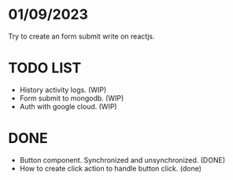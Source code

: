 # 01/09/2023
Try to create an form submit write on reactjs.

# TODO LIST
- History activity logs. (WIP)
- Form submit to mongodb. (WIP)
- Auth with google cloud. (WIP)

# DONE
- Button component. Synchronized and unsynchronized. (DONE)
- How to create click action to handle button click. (done)
